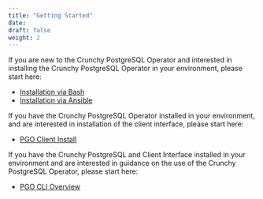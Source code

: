 ```yaml
---
title: "Getting Started"
date:
draft: false
weight: 2
---
```


If you are new to the Crunchy PostgreSQL Operator and interested in installing the Crunchy PostgreSQL Operator in your environment, please start here:
 - [Installation via Bash](/installation/operator-install/)
 - [Installation via Ansible](/installation/install-with-ansible/)

If you have the Crunchy PostgreSQL Operator installed in your environment, and are interested in installation of the client interface, please start here:
- [PGO Client Install](/installation/install-pgo-client/)

If you have the Crunchy PostgreSQL and Client Interface installed in your environment and are interested in guidance on the use of the Crunchy PostgreSQL Operator, please start here: 
- [PGO CLI Overview](/operatorcli/pgo-overview/)